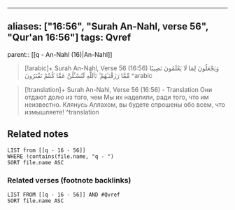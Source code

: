 
---
aliases: ["16:56", "Surah An-Nahl, verse 56", "Qur'an 16:56"]
tags: Qvref
---

parent:: [[q - An-Nahl (16)|An-Nahl]]

> [!arabic]+ Surah An-Nahl, Verse 56 (16:56)
> <span class="quran-arabic">وَيَجْعَلُونَ لِمَا لَا يَعْلَمُونَ نَصِيبًا مِّمَّا رَزَقْنَـٰهُمْ ۗ تَٱللَّهِ لَتُسْـَٔلُنَّ عَمَّا كُنتُمْ تَفْتَرُونَ</span>
^arabic

> [!translation]+ Surah An-Nahl, Verse 56 (16:56) - Translation
> Они отдают долю из того, чем Мы их наделили, ради того, что им неизвестно. Клянусь Аллахом, вы будете спрошены обо всем, что измышляете!
^translation



## Related notes
```dataview
LIST from [[q - 16 - 56]]
WHERE !contains(file.name, "q - ")
SORT file.name ASC
```

### Related verses (footnote backlinks)
```dataview
LIST FROM [[q - 16 - 56]] AND #Qvref
SORT file.name ASC
```

